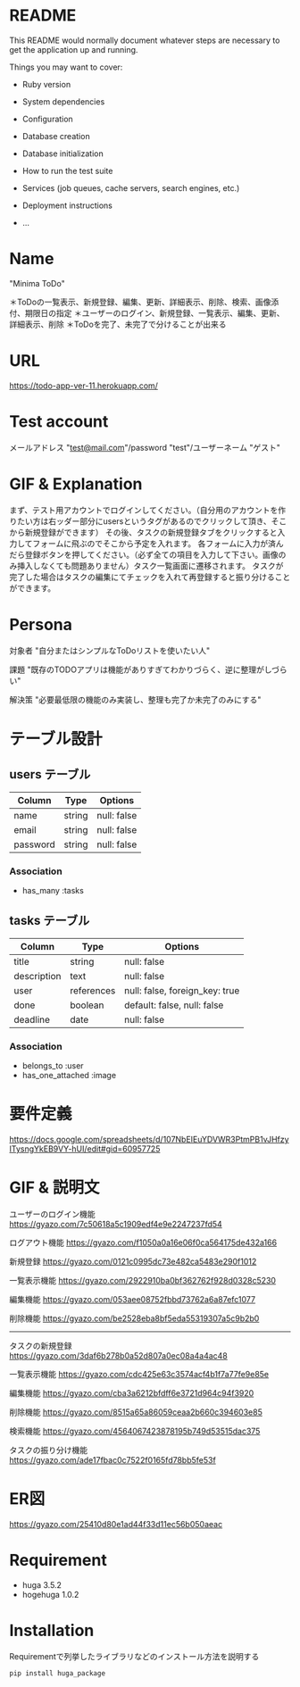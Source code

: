 # README

This README would normally document whatever steps are necessary to get the
application up and running.

Things you may want to cover:

* Ruby version

* System dependencies

* Configuration

* Database creation

* Database initialization

* How to run the test suite

* Services (job queues, cache servers, search engines, etc.)

* Deployment instructions

* ...

# Name
 "Minima ToDo"
 
 ＊ToDoの一覧表示、新規登録、編集、更新、詳細表示、削除、検索、画像添付、期限日の指定
 ＊ユーザーのログイン、新規登録、一覧表示、編集、更新、詳細表示、削除
 ＊ToDoを完了、未完了で分けることが出来る

 
# URL
 https://todo-app-ver-11.herokuapp.com/

# Test account
メールアドレス "test@mail.com"/password "test"/ユーザーネーム "ゲスト"
# GIF & Explanation

まず、テスト用アカウントでログインしてください。（自分用のアカウントを作りたい方は右ッダー部分にusersというタグがあるのでクリックして頂き、そこから新規登録ができます）
その後、タスクの新規登録タブをクリックすると入力してフォームに飛ぶのでそこから予定を入れます。
各フォームに入力が済んだら登録ボタンを押してください。（必ず全ての項目を入力して下さい。画像のみ挿入しなくても問題ありません）タスク一覧画面に遷移されます。
タスクが完了した場合はタスクの編集にてチェックを入れて再登録すると振り分けることができます。

# Persona

対象者 "自分またはシンプルなToDoリストを使いたい人"

課題 "既存のTODOアプリは機能がありすぎてわかりづらく、逆に整理がしづらい"

解決策 "必要最低限の機能のみ実装し、整理も完了か未完了のみにする"

# テーブル設計

## users テーブル

| Column         | Type   | Options     |
| --------       | ------ | ----------- |
| name           | string | null: false |
| email          | string | null: false |
| password       | string | null: false |


 ### Association

- has_many :tasks

## tasks テーブル

| Column              | Type       | Options                        |
| ------              | ------     | -----------                    |
| title               | string     | null: false                    |
| description         | text       | null: false                    |
| user                | references | null: false, foreign_key: true |
| done                | boolean    | default: false, null: false    |
| deadline            | date       | null: false                    |


### Association

- belongs_to :user
- has_one_attached :image

# 要件定義
https://docs.google.com/spreadsheets/d/107NbEIEuYDVWR3PtmPB1vJHfzyITysngYkEB9VY-hUI/edit#gid=60957725

# GIF & 説明文
ユーザーのログイン機能
https://gyazo.com/7c50618a5c1909edf4e9e2247237fd54

ログアウト機能
https://gyazo.com/f1050a0a16e06f0ca564175de432a166

新規登録
https://gyazo.com/0121c0995dc73e482ca5483e290f1012

一覧表示機能
https://gyazo.com/2922910ba0bf362762f928d0328c5230

編集機能
https://gyazo.com/053aee08752fbbd73762a6a87efc1077


削除機能
https://gyazo.com/be2528eba8bf5eda55319307a5c9b2b0
 
-------------------------------------------------- 
タスクの新規登録
https://gyazo.com/3daf6b278b0a52d807a0ec08a4a4ac48

一覧表示機能
https://gyazo.com/cdc425e63c3574acf4b1f7a77fe9e85e

編集機能
https://gyazo.com/cba3a6212bfdff6e3721d964c94f3920

削除機能
https://gyazo.com/8515a65a86059ceaa2b660c394603e85

検索機能
https://gyazo.com/4564067423878195b749d53515dac375



タスクの振り分け機能
https://gyazo.com/ade17fbac0c7522f0165fd78bb5fe53f



# ER図
https://gyazo.com/25410d80e1ad44f33d11ec56b050aeac

# Requirement
* huga 3.5.2
* hogehuga 1.0.2
 
# Installation
 
Requirementで列挙したライブラリなどのインストール方法を説明する
 
```bash
pip install huga_package
```
 


 